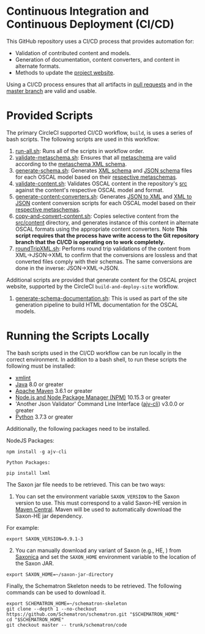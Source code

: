 # Continuous Integration and Continuous Deployment (CI/CD)

This GitHub repository uses a CI/CD process that provides automation for:
- Validation of contributed content and models.
- Generation of documentation, content converters, and content in alternate formats.
- Methods to update the [project website](https://pages.nist.gov/OSCAL).

Using a CI/CD process ensures that all artifacts in [pull requests](https://github.com/usnistgov/OSCAL/blob/master/CONTRIBUTING.md) and in the [master branch](https://github.com/usnistgov/OSCAL) are valid and usable.

# Provided Scripts

The primary CircleCI supported CI/CD workflow, ```build```, is uses a series of bash scripts. The following scripts are used in this workflow:

1. [run-all.sh](run-all.sh): Runs all of the scripts in workflow order.
1. [validate-metaschema.sh](validate-metaschema.sh): Ensures that all [metaschema](https://github.com/usnistgov/OSCAL/tree/master/src/metaschema) are valid according to the [metaschema XML schema](https://github.com/usnistgov/OSCAL/blob/master/build/metaschema/lib/metaschema.xsd).
1. [generate-schema.sh](generate-schema.sh): Generates [XML schema](https://github.com/usnistgov/OSCAL/tree/master/xml/schema) and [JSON schema](https://github.com/usnistgov/OSCAL/tree/master/json/schema) files for each OSCAL model based on their [respective metaschemas](https://github.com/usnistgov/OSCAL/tree/master/src/metaschema).
1. [validate-content.sh](validate-content.sh): Validates OSCAL content in the repository's [src](https://github.com/usnistgov/OSCAL/tree/master/src) against the content's respective OSCAL model and format.
1. [generate-content-converters.sh](generate-content-converters.sh): Generates [JSON to XML](https://github.com/usnistgov/OSCAL/tree/master/xml/convert) and [XML to JSON](https://github.com/usnistgov/OSCAL/tree/master/json/convert) content conversion scripts for each OSCAL model based on their [respective metaschemas](https://github.com/usnistgov/OSCAL/tree/master/src/metaschema).
1. [copy-and-convert-content.sh](copy-and-convert-content.sh): Copies selective content from the [src/content](https://github.com/usnistgov/OSCAL/tree/master/src/content) directory, and generates instance of this content in alternate OSCAL formats using the appropriate content converters. Note __This script requires that the process have write access to the Git repository branch that the CI/CD is operating on to work completely.__
1. [roundTripXML.sh](roundTripXML.sh): Performs round trip validations of the content from XML->JSON->XML to confirm that the conversions are lossless and that converted files comply with their schemas.  The same conversions are done in the inverse: JSON->XML->JSON.

Additional scripts are provided that generate content for the OSCAL project website, supported by the CircleCI ```build-and-deploy-site``` workflow.
1. [generate-schema-documentation.sh](generate-schema-documentation.sh): This is used as part of the site generation pipeline to build HTML documentation for the OSCAL models.


# Running the Scripts Locally

The bash scripts used in the CI/CD workflow can be run locally in the correct environment. In addition to a bash shell, to run these scripts the following must be installed:
- [xmlint](http://xmlsoft.org/xmllint.html)
- [Java](https://www.java.com/en/) 8.0 or greater
- [Apache Maven](https://maven.apache.org/) 3.6.1 or greater
- [Node.js and Node Package Manager (NPM)](https://nodejs.org/en/) 10.15.3 or greater
- 'Another Json Validator' Command Line Interface ([ajv-cli](https://github.com/jessedc/ajv-cli)) v3.0.0 or greater
- [Python](https://www.python.org/) 3.7.3 or greater

Additionally, the following packages need to be installed.

NodeJS Packages:

```
npm install -g ajv-cli

Python Packages:

pip install lxml
```

The Saxon jar file needs to be retrieved. This can be two ways:

1) You can set the environment variable ```SAXON_VERSION``` to the Saxon version to use. This must correspond to a valid Saxon-HE version in [Maven Central](https://mvnrepository.com/artifact/net.sf.saxon/Saxon-HE). Maven will be used to automatically download the Saxon-HE jar dependency.

For example:

```
export SAXON_VERSION=9.9.1-3
```

2) You can manually download any variant of Saxon (e.g., HE, ) from [Saxonica](https://www.saxonica.com/download/java.xml) and set the ```SAXON_HOME``` environment variable to the location of the Saxon JAR.

```
export SAXON_HOME=~/saxon-jar-directory
```

Finally, the Schematron Skeleton needs to be retrieved. The following commands can be used to download it.

```
export SCHEMATRON_HOME=~/schematron-skeleton
git clone --depth 1 --no-checkout https://github.com/Schematron/schematron.git "$SCHEMATRON_HOME"
cd "$SCHEMATRON_HOME"
git checkout master -- trunk/schematron/code
```
